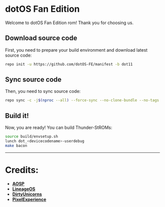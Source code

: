 dotOS Fan Edition
===========

Welcome to dotOS Fan Edition rom! Thank you for choosing us.

## Download source code ##

First, you need to prepare your build environment and download latest source code:

```bash
repo init -u https://github.com/dotOS-FE/manifest -b dot11
```

## Sync source code ##

Then, you need to sync source code:

```bash
repo sync -c -j$(nproc --all) --force-sync --no-clone-bundle --no-tags
```

## Build it! ##

Now, you are ready! You can build Thunder-StROMs:

```bash
source build/envsetup.sh
lunch dot_<devicecodename>-userdebug
make bacon
```
-----------------------------------------------------------------------------

Credits:
=======
 * [**AOSP**](https://android.googlesource.com)
 * [**LineageOS**](https://github.com/LineageOS)
 * [**DirtyUnicorns**](https://github.com/dirtyunicorns)
 * [**PixelExperience**](https://github.com/PixelExperience)